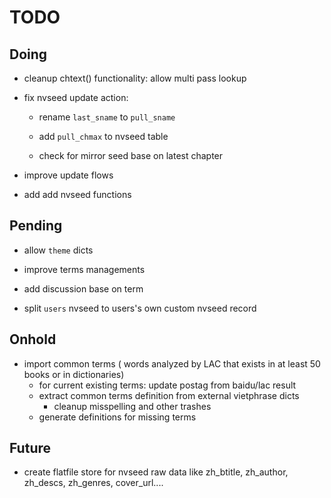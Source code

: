 # TODO

## Doing

- cleanup chtext() functionality:
  allow multi pass lookup

- fix nvseed update action:

  - rename `last_sname` to `pull_sname`
  - add `pull_chmax` to nvseed table

  - check for mirror seed base on latest chapter

- improve update flows
- add add nvseed functions

## Pending

- allow `theme` dicts
- improve terms managements
- add discussion base on term

- split `users` nvseed to users's own custom nvseed record

## Onhold

- import common terms ( words analyzed by LAC that exists in at least 50 books or in dictionaries)
  - for current existing terms: update postag from baidu/lac result
  - extract common terms definition from external vietphrase dicts
    - cleanup misspelling and other trashes
  - generate definitions for missing terms

## Future

- create flatfile store for nvseed raw data like zh_btitle, zh_author, zh_descs, zh_genres, cover_url....
